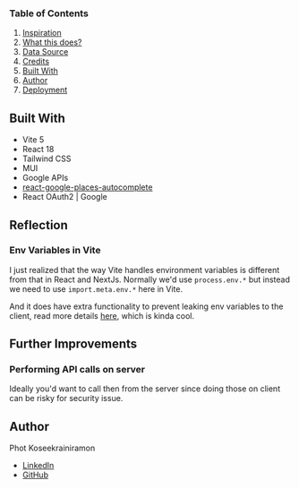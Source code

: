 ### Table of Contents

1. [Inspiration](#inspiration)
2. [What this does?](#what-this-does)
3. [Data Source](#data-source)
4. [Credits](#credits)
5. [Built With](#built-with)
6. [Author](#author)
7. [Deployment](#deployment)

## Built With
- Vite 5
- React 18
- Tailwind CSS
- MUI
- Google APIs
- [react-google-places-autocomplete](https://github.com/Tintef/react-google-places-autocomplete#readme)
- React OAuth2 | Google

## Reflection

### Env Variables in Vite

I just realized that the way Vite handles environment variables is different from that in React and NextJs. Normally we'd use `process.env.*` but instead we need to use `import.meta.env.*` here in Vite.

And it does have extra functionality to prevent leaking env variables to the client, read more details [here](https://vitejs.dev/guide/env-and-mode), which is kinda cool.

## Further Improvements

### Performing API calls on server

Ideally you'd want to call then from the server since doing those on client can be risky for security issue.

## Author

Phot Koseekrainiramon
- [LinkedIn](https://www.linkedin.com/in/phot-kosee/)
- [GitHub](https://github.com/photkosee)

